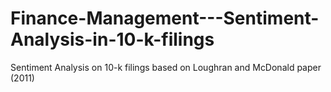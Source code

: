 # Finance-Management---Sentiment-Analysis-in-10-k-filings
Sentiment Analysis on 10-k filings based on Loughran and McDonald paper (2011)
